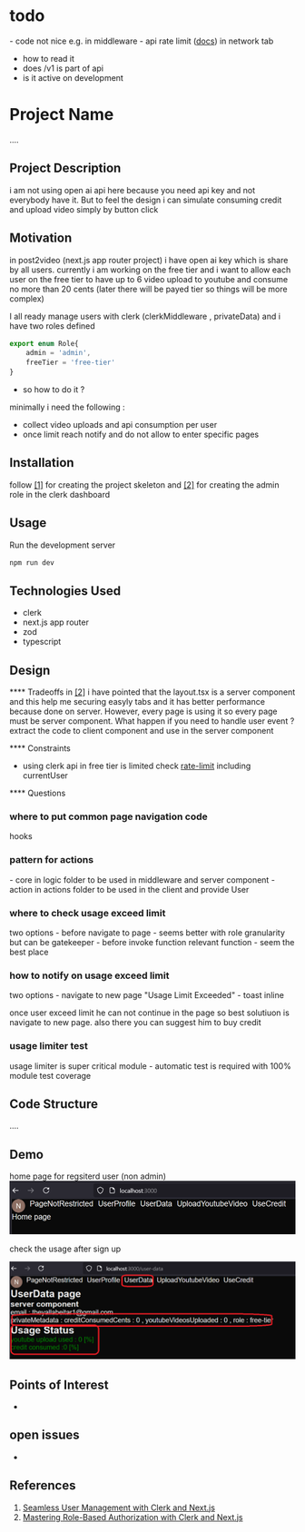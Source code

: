 <h1>todo</h1>
- code not nice e.g. in middleware
- api rate limit (<a href='https://clerk.com/docs/backend-requests/resources/rate-limits'>docs</a>) in network tab 
<ul>
 <li>how to read it</li>
 <li>does /v1 is part of api</li>
 <li>is it active on development</li>
</ul>

<h1>Project Name</h1>
....

<h2>Project Description</h2>
i am not using open ai api here because you need api key and not everybody have it. But to feel the design i can simulate consuming credit and upload video simply by button click


<h2>Motivation</h2> 
in post2video (next.js app router project) i have open ai key which is share by all users. currently i am working on the free tier and i want to allow each user on the free tier to have up to 6 video upload to youtube and consume no more than 20 cents (later there will be payed tier so things will be more complex) 

I all ready manage users with clerk (clerkMiddleware , privateData) and i have two roles defined

```ts
export enum Role{
    admin = 'admin',
    freeTier = 'free-tier'
}
```

- so how to do it ?

minimally i need the following :
- collect video uploads and api consumption per user
- once limit reach notify and do not allow to enter specific pages

<h2>Installation</h2>

follow <a href='#ref1'>[1]</a> for creating the project skeleton
and <a href='#ref2'>[2]</a> for creating the admin role in the clerk dashboard

<h2>Usage</h2>

Run the development server

```bash
npm run dev
```

<h2>Technologies Used</h2>
<ul>
<li>clerk</li>
<li>next.js app router</li>
<li>zod</li>
<li>typescript</li>
</ul>

<h2>Design</h2>
**** Tradeoffs
in <a href='#ref2'>[2]</a> i have pointed that the layout.tsx is a server component and this help me securing easyly tabs and it has better performance because done on server.
However, every page is using it so every page must be server component. 
What happen if you need to handle user event ? extract the code to client component and use in the server component




**** Constraints
- using clerk api in free tier is limited check <a href='https://clerk.com/docs/backend-requests/resources/rate-limits'>rate-limit</a> including currentUser  


**** Questions

<h3>where to put common page navigation code</h3>
hooks

<h3>pattern for actions</h3>
- core in logic folder to be used in middleware and server component
- action in actions folder to be used in the client and provide User

<h3>where to check usage exceed limit</h3>
two options
- before navigate to page - seems better with role granularity but can be gatekeeper
- before invoke function relevant function - seem the best place

<h3>how to notify on usage exceed limit</h3>
two options
- navigate to new page "Usage Limit Exceeded"
- toast inline

once user exceed limit he can not continue in the page so best solutiuon is navigate to new page. also there you can suggest him to buy credit 

<h3>usage limiter test</h3>
usage limiter is super critical module - automatic test is required with 100% module test coverage

<h2>Code Structure</h2>
....


<h2>Demo</h2>
home page for regsiterd user (non admin)

<img src='./figs/home-registred-non-admin.png'/>

check the usage after sign up

<img src='./figs/user-data-page-after-signup.png'/>




<h2>Points of Interest</h2>
<ul>
    <li></li>
</ul>

<h2>open issues</h2>
<ul>
    <li></li>
</ul>


<h2>References</h2>
<ol>
<li id='ref1'><a href='https://youtu.be/5zE_c5kDDDs?si=qwxnm54ILEVbTYR6'> Seamless User Management with Clerk and Next.js </a></li>
<li id='ref2'><a href='https://youtu.be/JCnEFJbNyws?si=fSbTNLC0DcKwmUeo'> Mastering Role-Based Authorization with Clerk and Next.js </a></li>
</ol>
